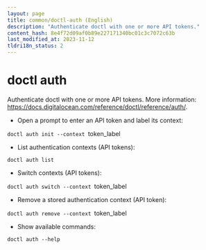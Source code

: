 ```yaml
---
layout: page
title: common/doctl-auth (English)
description: "Authenticate doctl with one or more API tokens."
content_hash: 8e4f72d09af0b89e227171340bc01c3c7072c63b
last_modified_at: 2023-11-12
tldri18n_status: 2
---
```

# doctl auth

Authenticate doctl with one or more API tokens.
More information: <https://docs.digitalocean.com/reference/doctl/reference/auth/>.

- Open a prompt to enter an API token and label its context:

`doctl auth init --context `<span class="tldr-var badge badge-pill bg-dark-lm bg-white-dm text-white-lm text-dark-dm font-weight-bold">token_label</span>

- List authentication contexts (API tokens):

`doctl auth list`

- Switch contexts (API tokens):

`doctl auth switch --context `<span class="tldr-var badge badge-pill bg-dark-lm bg-white-dm text-white-lm text-dark-dm font-weight-bold">token_label</span>

- Remove a stored authentication context (API token):

`doctl auth remove --context `<span class="tldr-var badge badge-pill bg-dark-lm bg-white-dm text-white-lm text-dark-dm font-weight-bold">token_label</span>

- Show available commands:

`doctl auth --help`
